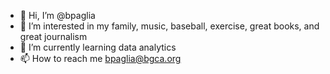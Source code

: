 - 👋 Hi, I’m @bpaglia
- 👀 I’m interested in my family, music, baseball, exercise, great books, and great journalism
- 🌱 I’m currently learning data analytics
- 📫 How to reach me bpaglia@bgca.org

<!---
bpaglia/bpaglia is a ✨ special ✨ repository because its `README.md` (this file) appears on your GitHub profile.
You can click the Preview link to take a look at your changes.
--->
